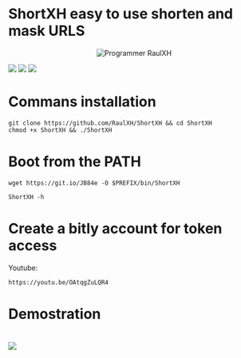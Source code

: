 # ShortXH easy to use shorten and mask URLS

<p align="center"><img 
title="Programmer RaulXH"
src="https://img.shields.io/badge/Programmer-Raul-blue?style=for-the-badge&logo=Github"
</p>


![](https://badges.pufler.dev/visits/RaulXH/ShortXH?style=flat-square&logo=Github) ![](https://img.shields.io/github/license/RaulXH/ShortXH?style=flat-square&logo=Github) ![](https://img.shields.io/github/stars/RaulXH/ShortXH?style=flat-square&logo=Github) 
#
# Commans installation
```
git clone https://github.com/RaulXH/ShortXH && cd ShortXH
chmod +x ShortXH && ./ShortXH
```
# Boot from the PATH
```
wget https://git.io/JB84e -O $PREFIX/bin/ShortXH

ShortXH -h
```
# Create a bitly account for token access
Youtube:
```
https://youtu.be/OAtqgZuLQR4
```
# Demostration
#
<a href="https://asciinema.org/a/A4zYxmn6JD9LpbTcibUbhxGfX" target="_blank"><img src="https://asciinema.org/a/A4zYxmn6JD9LpbTcibUbhxGfX.svg" /></a>
